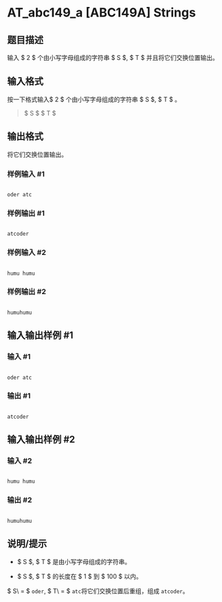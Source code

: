 # AT_abc149_a [ABC149A] Strings

## 题目描述

输入 $ 2 $ 个由小写字母组成的字符串 $ S $, $ T $ 并且将它们交换位置输出。

## 输入格式

按一下格式输入$ 2 $ 个由小写字母组成的字符串 $ S $, $ T $ 。

> $ S $ $ T $

## 输出格式

将它们交换位置输出。

### 样例输入 #1

```
oder atc
```

### 样例输出 #1

```
atcoder
```

### 样例输入 #2

```
humu humu
```

### 样例输出 #2

```
humuhumu
```

## 输入输出样例 #1

### 输入 #1

```
oder atc
```

### 输出 #1

```
atcoder
```

## 输入输出样例 #2

### 输入 #2

```
humu humu
```

### 输出 #2

```
humuhumu
```

## 说明/提示

- $ S $, $ T $ 是由小写字母组成的字符串。
- $ S $, $ T $ 的长度在 $ 1 $ 到 $ 100 $ 以内。


$ S\ = $ `oder`, $ T\ = $ `atc`将它们交换位置后重组，组成 `atcoder`。